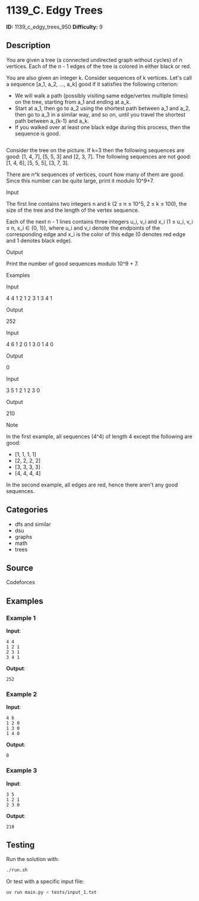 # 1139_C. Edgy Trees

**ID:** 1139_c_edgy_trees_950
**Difficulty:** 9

## Description

You are given a tree (a connected undirected graph without cycles) of n vertices. Each of the n - 1 edges of the tree is colored in either black or red.

You are also given an integer k. Consider sequences of k vertices. Let's call a sequence [a_1, a_2, …, a_k] good if it satisfies the following criterion:

  * We will walk a path (possibly visiting same edge/vertex multiple times) on the tree, starting from a_1 and ending at a_k.
  * Start at a_1, then go to a_2 using the shortest path between a_1 and a_2, then go to a_3 in a similar way, and so on, until you travel the shortest path between a_{k-1} and a_k.
  * If you walked over at least one black edge during this process, then the sequence is good.

<image>

Consider the tree on the picture. If k=3 then the following sequences are good: [1, 4, 7], [5, 5, 3] and [2, 3, 7]. The following sequences are not good: [1, 4, 6], [5, 5, 5], [3, 7, 3].

There are n^k sequences of vertices, count how many of them are good. Since this number can be quite large, print it modulo 10^9+7.

Input

The first line contains two integers n and k (2 ≤ n ≤ 10^5, 2 ≤ k ≤ 100), the size of the tree and the length of the vertex sequence.

Each of the next n - 1 lines contains three integers u_i, v_i and x_i (1 ≤ u_i, v_i ≤ n, x_i ∈ \{0, 1\}), where u_i and v_i denote the endpoints of the corresponding edge and x_i is the color of this edge (0 denotes red edge and 1 denotes black edge).

Output

Print the number of good sequences modulo 10^9 + 7.

Examples

Input


4 4
1 2 1
2 3 1
3 4 1


Output


252

Input


4 6
1 2 0
1 3 0
1 4 0


Output


0

Input


3 5
1 2 1
2 3 0


Output


210

Note

In the first example, all sequences (4^4) of length 4 except the following are good:

  * [1, 1, 1, 1]
  * [2, 2, 2, 2]
  * [3, 3, 3, 3]
  * [4, 4, 4, 4]



In the second example, all edges are red, hence there aren't any good sequences.

## Categories

- dfs and similar
- dsu
- graphs
- math
- trees

## Source

Codeforces

## Examples

### Example 1

**Input**:
```
4 4
1 2 1
2 3 1
3 4 1
```

**Output**:
```
252
```

### Example 2

**Input**:
```
4 6
1 2 0
1 3 0
1 4 0
```

**Output**:
```
0
```

### Example 3

**Input**:
```
3 5
1 2 1
2 3 0
```

**Output**:
```
210
```


## Testing

Run the solution with:

```bash
./run.sh
```

Or test with a specific input file:

```bash
uv run main.py < tests/input_1.txt
```
